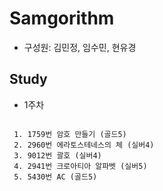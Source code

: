 Samgorithm
==========
* 구성원: 김민정, 임수민, 현유경

Study
-----
* 1주차
<pre><code>
 1. 1759번 암호 만들기 (골드5) 
 2. 2960번 에라토스테네스의 체 (실버4)
 3. 9012번 괄호 (실버4)
 4. 2941번 크로아티아 알파벳 (실버5)
 5. 5430번 AC (골드5)
</code></pre>
 
